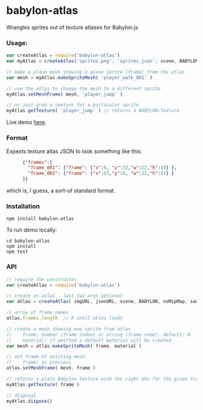 babylon-atlas
==========

Wrangles sprites out of texture atlases for Babylon.js

### Usage:

```javascript
var createAtlas = require('babylon-atlas')
var myAtlas = createAtlas('sprites.png', 'sprites.json', scene, BABYLON)

// make a plane mesh showing a given sprite (frame) from the atlas
var mesh = myAtlas.makeSpriteMesh( 'player_walk_001' )

// use the atlas to change the mesh to a different sprite
myAtlas.setMeshFrame( mesh, 'player_jump' )

// or just grab a texture for a particular sprite
myAtlas.getTexture( 'player_jump' ) // returns a BABYLON.Texture
```

Live demo [here](http://andyhall.github.io/babylon-atlas/example/).

### Format

Expexts texture atlas JSON to look something like this:

```json
      {"frames":{
        "frame_001": {"frame": {"x":0, "y":32,"w":22,"h":18} },
        "frame_002": {"frame": {"x":53,"y":0, "w":22,"h":21} }
      }}
```
which is, I guess, a sort-of standard format.

### Installation

```shell
npm install babylon-atlas
```

To run demo locally:

```shell
cd babylon-atlas
npm install
npm test
```

### API

```javascript
// require the constructor
var createAtlas = require('babylon-atlas')

// create an atlas - last two args optional
var atlas = createAtlas( imgURL, jsonURL, scene, BABYLON, noMipMap, samplingMode )

// array of frame names
atlas.frames.length  // 0 until atlas loads

// create a mesh showing one sprite from atlas
//    frame: number (frame index) or string (frame name). default: 0
//    material: if omitted a default material will be created
var mesh = atlas.makeSpriteMesh( frame, material ) 

// set frame of existing mesh. 
//    frame: as previous
atlas.setMeshFrame( mesh, frame ) 

// returns a plain Babylon texture with the right UVs for the given frame 
myAtlas.getTexture( frame )

// disposal
myAtlas.dispose()
```
